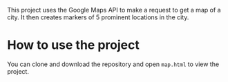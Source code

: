 This project uses the Google Maps API to make a request to get a map of a city. It then creates markers of 5 prominent locations in the city. 
# How to use the project
You can clone and download the repository and open `map.html` to view the project.
